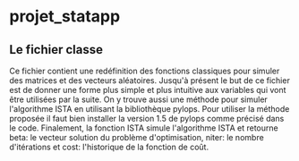 # projet_statapp
## Le fichier classe
Ce fichier contient une redéfinition des fonctions classiques pour simuler des matrices et des vecteurs aléatoires. Jusqu'à présent le but de ce fichier est de donner une forme plus simple et plus intuitive aux variables qui vont être utilisées par la suite. On y trouve aussi une méthode pour simuler l'algorithme ISTA en utilisant la bibliothèque pylops. Pour utiliser la méthode proposée il faut bien installer la version 1.5 de pylops comme précisé dans le code. Finalement, la fonction ISTA simule l'algorithme ISTA et retourne beta: le vecteur solution du problème d'optimisation, niter: le nombre d'itérations et cost: l'historique de la fonction de coût.

